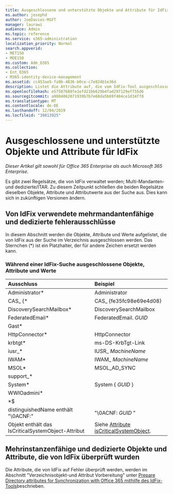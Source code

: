 ```yaml
---
title: Ausgeschlossene und unterstützte Objekte und Attribute für IdFix
ms.author: josephd
author: JoeDavies-MSFT
manager: laurawi
audience: Admin
ms.topic: reference
ms.service: o365-administration
localization_priority: Normal
search.appverid:
- MET150
- MOE150
ms.custom: Adm_O365
ms.collection:
- Ent_O365
- M365-identity-device-management
ms.assetid: cc453ae5-fa9b-4836-b0ce-c7e824b1e36d
description: Listet die Attribute auf, die vom IdFix-Tool ausgeschlossen und unterstützt werden.
ms.openlocfilehash: e57507688fe1efd21bb629b4fad297129eff55d6
ms.sourcegitcommit: a9804062071939b7b7e60da5b69f484ce1d34ff8
ms.translationtype: MT
ms.contentlocale: de-DE
ms.lasthandoff: 12/04/2019
ms.locfileid: "39813925"
---
```

# <a name="idfix-excluded-and-supported-objects-and-attributes"></a>Ausgeschlossene und unterstützte Objekte und Attribute für IdFix

*Dieser Artikel gilt sowohl für Office 365 Enterprise als auch Microsoft 365 Enterprise*.

Es gibt zwei Regelsätze, die von IdFix verwaltet werden; Multi-Mandanten-und dedizierte/ITAR. Zu diesem Zeitpunkt schließen die beiden Regelsätze dieselben Objekte, Attribute und Attributwerte aus der Suche aus. Dies kann sich in zukünftigen Versionen ändern.
  
## <a name="multi-tenant-and-dedicated-error-exclusions-used-by-idfix"></a>Von IdFix verwendete mehrmandantenfähige und dedizierte fehlerausschlüsse
In diesem Abschnitt werden die Objekte, Attribute und Werte aufgelistet, die von IdFix aus der Suche im Verzeichnis ausgeschlossen werden. Das Sternchen (\*) ist ein Platzhalter, der für andere Zeichen ersetzt werden kann.
  
### <a name="objects-attributes-and-values-excluded-during-an-idfix-search"></a>Während einer IdFix-Suche ausgeschlossene Objekte, Attribute und Werte

|**Ausschluss**|**Beispiel**|
|:-----|:-----|
|Administrator\* |Administrator |
|CAS_ {\*  |CAS_ {fe35fc98e69e4d08} |
|DiscoverySearchMailbox\*  |DiscoverySearchMailbox  |
|FederatedEmail\* |FederatedEmail. *GUID* |
|Gast\* ||
|HttpConnector\*  |HttpConnector |
|krbtgt\* |ms-DS-KrbTgt-Link |
|iusr_\* |IUSR_ *MachineName* |
|IWAM\*  |IWAM_ *MachineName* |
|MSOL\* |MSOL_AD_SYNC |
|support_\* ||
|System\* |System { *GUID* }|
|WWIOadmini\*  ||
|\*$ ||
|distinguishedName enthält "\0ACNF:"|"\0ACNF: *GUID* " |
|Objekt enthält das IsCriticalSystemObject-Attribut |Siehe [Attribute isCriticalSystemObject](https://go.microsoft.com/fwlink/p/?LinkId=401169). |
   
## <a name="multi-tenant-and-dedicated-objects-and-attributes-checked-by-idfix"></a>Mehrinstanzenfähige und dedizierte Objekte und Attribute, die von IdFix überprüft wurden
Die Attribute, die von IdFix auf Fehler überprüft werden, werden im Abschnitt "Verzeichnisobjekt-und Attribut Vorbereitung" unter [Prepare Directory attributes for Synchronization with Office 365 mithilfe des IdFix-Tools](prepare-directory-attributes-for-synch-with-idfix.md)beschrieben.
  

